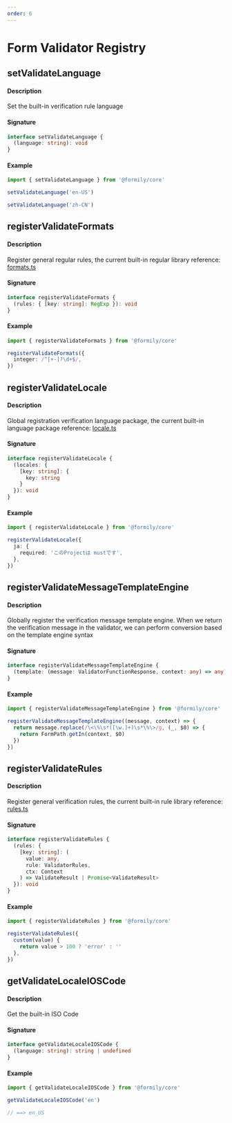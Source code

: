 ```yaml
---
order: 6
---
```


# Form Validator Registry

## setValidateLanguage

#### Description

Set the built-in verification rule language

#### Signature

```ts
interface setValidateLanguage {
  (language: string): void
}
```

#### Example

```ts
import { setValidateLanguage } from '@formily/core'

setValidateLanguage('en-US')

setValidateLanguage('zh-CN')
```

## registerValidateFormats

#### Description

Register general regular rules, the current built-in regular library reference: [formats.ts](https://github.com/alibaba/formily/blob/master/packages/validator/src/formats.ts)

#### Signature

```ts
interface registerValidateFormats {
  (rules: { [key: string]: RegExp }): void
}
```

#### Example

```ts
import { registerValidateFormats } from '@formily/core'

registerValidateFormats({
  integer: /^[+-]?\d+$/,
})
```

## registerValidateLocale

#### Description

Global registration verification language package, the current built-in language package reference: [locale.ts](https://github.com/alibaba/formily/blob/master/packages/validator/src/locale.ts)

#### Signature

```ts
interface registerValidateLocale {
  (locales: {
    [key: string]: {
      key: string
    }
  }): void
}
```

#### Example

```ts
import { registerValidateLocale } from '@formily/core'

registerValidateLocale({
  ja: {
    required: 'このProjectは mustです',
  },
})
```

## registerValidateMessageTemplateEngine

#### Description

Globally register the verification message template engine. When we return the verification message in the validator, we can perform conversion based on the template engine syntax

#### Signature

```ts
interface registerValidateMessageTemplateEngine {
  (template: (message: ValidatorFunctionResponse, context: any) => any): void
}
```

#### Example

```ts
import { registerValidateMessageTemplateEngine } from '@formily/core'

registerValidateMessageTemplateEngine((message, context) => {
  return message.replace(/\<\%\s*([\w.]+)\s*\%\>/g, (_, $0) => {
    return FormPath.getIn(context, $0)
  })
})
```

## registerValidateRules

#### Description

Register general verification rules, the current built-in rule library reference: [rules.ts](https://github.com/alibaba/formily/blob/master/packages/validator/src/rules.ts)

#### Signature

```ts
interface registerValidateRules {
  (rules: {
    [key: string]: (
      value: any,
      rule: ValidatorRules,
      ctx: Context
    ) => ValidateResult | Promise<ValidateResult>
  }): void
}
```

#### Example

```ts
import { registerValidateRules } from '@formily/core'

registerValidateRules({
  custom(value) {
    return value > 100 ? 'error' : ''
  },
})
```

## getValidateLocaleIOSCode

#### Description

Get the built-in ISO Code

#### Signature

```ts
interface getValidateLocaleIOSCode {
  (language: string): string | undefined
}
```

#### Example

```ts
import { getValidateLocaleIOSCode } from '@formily/core'

getValidateLocaleIOSCode('en')

// ==> en_US
```
